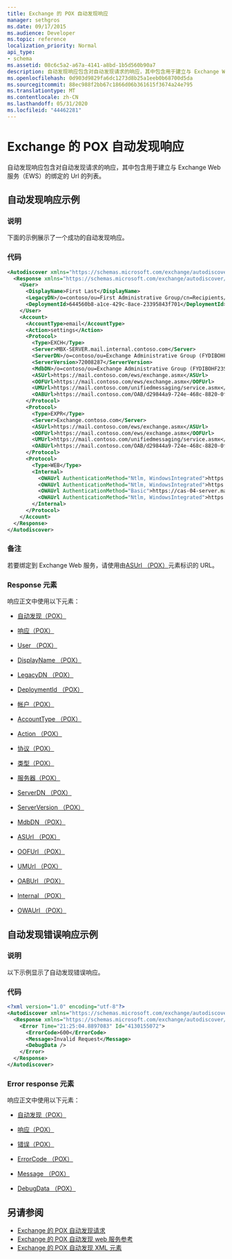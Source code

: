 ```yaml
---
title: Exchange 的 POX 自动发现响应
manager: sethgros
ms.date: 09/17/2015
ms.audience: Developer
ms.topic: reference
localization_priority: Normal
api_type:
- schema
ms.assetid: 08c6c5a2-a67a-4141-a8bd-1b5d560b90a7
description: 自动发现响应包含对自动发现请求的响应，其中包含用于建立与 Exchange Web 服务（EWS）的绑定的 Url 的列表。
ms.openlocfilehash: 0d903d9829fa6dc1273d8b25a1eeb0b68700d5da
ms.sourcegitcommit: 88ec988f2bb67c1866d06b361615f3674a24e795
ms.translationtype: MT
ms.contentlocale: zh-CN
ms.lasthandoff: 05/31/2020
ms.locfileid: "44462281"
---
```

# <a name="pox-autodiscover-response-for-exchange"></a>Exchange 的 POX 自动发现响应

自动发现响应包含对自动发现请求的响应，其中包含用于建立与 Exchange Web 服务（EWS）的绑定的 Url 的列表。
  
## <a name="autodiscover-response-example"></a>自动发现响应示例

### <a name="description"></a>说明

下面的示例展示了一个成功的自动发现响应。
  
### <a name="code"></a>代码

```XML
<Autodiscover xmlns="https://schemas.microsoft.com/exchange/autodiscover/responseschema/2006">
  <Response xmlns="https://schemas.microsoft.com/exchange/autodiscover/outlook/responseschema/2006a">
    <User>
      <DisplayName>First Last</DisplayName>
      <LegacyDN>/o=contoso/ou=First Administrative Group/cn=Recipients/cn=iuser885646</LegacyDN>
      <DeploymentId>644560b8-a1ce-429c-8ace-23395843f701</DeploymentId>
    </User>
    <Account>
      <AccountType>email</AccountType>
      <Action>settings</Action>
      <Protocol>
        <Type>EXCH</Type>
        <Server>MBX-SERVER.mail.internal.contoso.com</Server>
        <ServerDN>/o=contoso/ou=Exchange Administrative Group (FYDIBOHF23SPDLT)/cn=Configuration/cn=Servers/cn=MBX-SERVER</ServerDN>
        <ServerVersion>72008287</ServerVersion>
        <MdbDN>/o=contoso/ou=Exchange Administrative Group (FYDIBOHF23SPDLT)/cn=Configuration/cn=Servers/cn=MBX-SERVER/cn=Microsoft Private MDB</MdbDN>
        <ASUrl>https://mail.contoso.com/ews/exchange.asmx</ASUrl>
        <OOFUrl>https://mail.contoso.com/ews/exchange.asmx</OOFUrl>
        <UMUrl>https://mail.contoso.com/unifiedmessaging/service.asmx</UMUrl>
        <OABUrl>https://mail.contoso.com/OAB/d29844a9-724e-468c-8820-0f7b345b767b/</OABUrl>
      </Protocol>
      <Protocol>
        <Type>EXPR</Type>
        <Server>Exchange.contoso.com</Server>
        <ASUrl>https://mail.contoso.com/ews/exchange.asmx</ASUrl>
        <OOFUrl>https://mail.contoso.com/ews/exchange.asmx</OOFUrl>
        <UMUrl>https://mail.contoso.com/unifiedmessaging/service.asmx</UMUrl>
        <OABUrl>https://mail.contoso.com/OAB/d29844a9-724e-468c-8820-0f7b345b767b/</OABUrl>
      </Protocol>
      <Protocol>
        <Type>WEB</Type>
        <Internal>
          <OWAUrl AuthenticationMethod="Ntlm, WindowsIntegrated">https://cas-01-server.mail.internal.contoso.com/owa</OWAUrl>
          <OWAUrl AuthenticationMethod="Ntlm, WindowsIntegrated">https://cas-02-server.mail.internal.contoso.com/owa</OWAUrl>
          <OWAUrl AuthenticationMethod="Basic">https://cas-04-server.mail.internal.contoso.com/owa</OWAUrl>
          <OWAUrl AuthenticationMethod="Ntlm, WindowsIntegrated">https://cas-05-server.mail.internal.contoso.com/owa</OWAUrl>
        </Internal>
      </Protocol>
    </Account>
  </Response>
</Autodiscover>
```

### <a name="comments"></a>备注

若要绑定到 Exchange Web 服务，请使用由[ASUrl （POX）](asurl-pox.md)元素标识的 URL。 
  
### <a name="response-element"></a>Response 元素

响应正文中使用以下元素：
  
- [自动发现（POX）](autodiscover-pox.md)
    
- [响应（POX）](response-pox.md)
    
- [User （POX）](user-pox.md)
    
- [DisplayName （POX）](displayname-pox.md)
    
- [LegacyDN （POX）](legacydn-pox.md)
    
- [DeploymentId （POX）](deploymentid-pox.md)
    
- [帐户（POX）](account-pox.md)
    
- [AccountType （POX）](accounttype-pox.md)
    
- [Action （POX）](action-pox.md)
    
- [协议（POX）](protocol-pox.md)
    
- [类型（POX）](type-pox.md)
    
- [服务器（POX）](server-pox.md)
    
- [ServerDN （POX）](serverdn-pox.md)
    
- [ServerVersion （POX）](serverversion-pox.md)
    
- [MdbDN （POX）](mdbdn-pox.md)
    
- [ASUrl （POX）](asurl-pox.md)
    
- [OOFUrl （POX）](oofurl-pox.md)
    
- [UMUrl （POX）](umurl-pox.md)
    
- [OABUrl （POX）](oaburl-pox.md)
    
- [Internal （POX）](internal-pox.md)
    
- [OWAUrl （POX）](owaurl-pox.md)
    
## <a name="autodiscover-error-response-example"></a>自动发现错误响应示例

### <a name="description"></a>说明

以下示例显示了自动发现错误响应。
  
### <a name="code"></a>代码

```XML
<?xml version="1.0" encoding="utf-8"?>
<Autodiscover xmlns="https://schemas.microsoft.com/exchange/autodiscover/responseschema/2006">
  <Response xmlns="https://schemas.microsoft.com/exchange/autodiscover/responseschema/2006">
    <Error Time="21:25:04.8897083" Id="4130155072">
      <ErrorCode>600</ErrorCode>
      <Message>Invalid Request</Message>
      <DebugData />
    </Error>
  </Response>
</Autodiscover>
```

### <a name="error-response-element"></a>Error response 元素

响应正文中使用以下元素：
  
- [自动发现（POX）](autodiscover-pox.md)
    
- [响应（POX）](response-pox.md)
    
- [错误（POX）](error-pox.md)
    
- [ErrorCode （POX）](errorcode-pox.md)
    
- [Message （POX）](message-pox.md)
    
- [DebugData （POX）](debugdata-pox.md)
    
## <a name="see-also"></a>另请参阅

- [Exchange 的 POX 自动发现请求](pox-autodiscover-request-for-exchange.md)
- [Exchange 的 POX 自动发现 web 服务参考](pox-autodiscover-web-service-reference-for-exchange.md) 
- [Exchange 的 POX 自动发现 XML 元素](pox-autodiscover-xml-elements-for-exchange.md)

